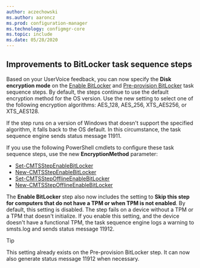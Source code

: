 ```yaml
---
author: aczechowski
ms.author: aaroncz
ms.prod: configuration-manager
ms.technology: configmgr-core
ms.topic: include
ms.date: 05/28/2020
---
```


## <a name="bkmk_tsbitlocker"></a> Improvements to BitLocker task sequence steps

<!--6995601-->

Based on your UserVoice feedback, you can now specify the **Disk encryption mode** on the [Enable BitLocker](../../../../../osd/understand/task-sequence-steps.md#BKMK_EnableBitLocker) and [Pre-provision BitLocker](../../../../../osd/understand/task-sequence-steps.md#BKMK_PreProvisionBitLocker) task sequence steps. By default, the steps continue to use the default encryption method for the OS version. Use the new setting to select one of the following encryption algorithms: AES_128, AES_256, XTS_AES256, or XTS_AES128.

If the step runs on a version of Windows that doesn't support the specified algorithm, it falls back to the OS default. In this circumstance, the task sequence engine sends status message 11911.

If you use the following PowerShell cmdlets to configure these task sequence steps, use the new **EncryptionMethod** parameter:

- [Set-CMTSStepEnableBitLocker](https://docs.microsoft.com/powershell/module/configurationmanager/Set-CMTSStepEnableBitLocker?view=sccm-ps)
- [New-CMTSStepEnableBitLocker](https://docs.microsoft.com/powershell/module/configurationmanager/New-CMTSStepEnableBitLocker?view=sccm-ps)
- [Set-CMTSStepOfflineEnableBitLocker](https://docs.microsoft.com/powershell/module/configurationmanager/Set-CMTSStepOfflineEnableBitLocker?view=sccm-ps)
- [New-CMTSStepOfflineEnableBitLocker](https://docs.microsoft.com/powershell/module/configurationmanager/New-CMTSStepOfflineEnableBitLocker?view=sccm-ps)

The **Enable BitLocker** step also now includes the setting to **Skip this step for computers that do not have a TPM or when TPM is not enabled**. By default, this setting is disabled. The step fails on a device without a TPM or a TPM that doesn't initialize. If you enable this setting, and the device doesn't have a functional TPM, the task sequence engine logs a warning to smsts.log and sends status message 11912.

> [!TIP]
> This setting already exists on the Pre-provision BitLocker step. It can now also generate status message 11912 when necessary.
